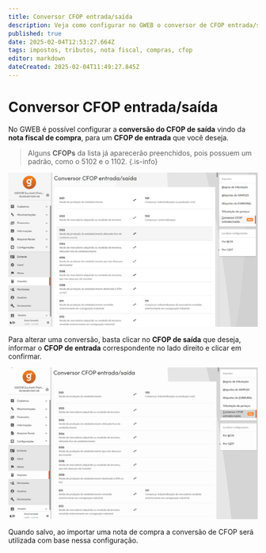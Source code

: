 ```yaml
---
title: Conversor CFOP entrada/saída
description: Veja como configurar no GWEB o conversor de CFOP entrada/saída para a importação de notas de compra.
published: true
date: 2025-02-04T12:53:27.664Z
tags: impostos, tributos, nota fiscal, compras, cfop
editor: markdown
dateCreated: 2025-02-04T11:49:27.845Z
---
```


# Conversor CFOP entrada/saída

No GWEB é possível configurar a **conversão do CFOP de saída** vindo da **nota fiscal de compra**, para um **CFOP de entrada** que você deseja.

> Alguns **CFOPs** da lista já aparecerão preenchidos, pois possuem um padrão, como o 5102 e o 1102.
{.is-info}

![Tela conversor CFOP](/config/impostos/conversor_cfop/tela_conversor.png)

Para alterar uma conversão, basta clicar no **CFOP de saída** que deseja, informar o **CFOP de entrada** correspondente no lado direito e clicar em <span class="mat mat-button mat-active mat-accent">confirmar</span>.

![GIF Converter CFOP](/config/impostos/conversor_cfop/gif_converter_cfop.gif)

Quando salvo, ao importar uma nota de compra a conversão de CFOP será utilizada com base nessa configuração.
